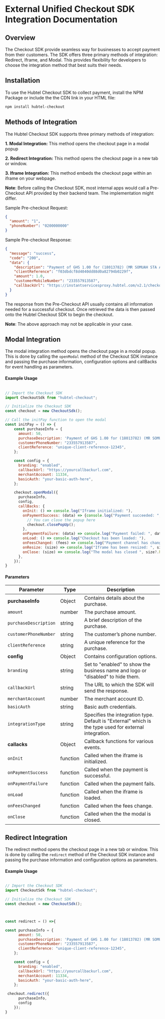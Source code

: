 
# External Unified Checkout SDK Integration Documentation

## Overview
The Checkout SDK provide seamless way for businesses to accept payment from their customers. The SDK offers three primary methods of integration: Redirect, Iframe, and Modal. This provides flexibility for developers to choose the integration method that best suits their needs.


## Installation

To use the Hubtel Checkout SDK to collect payment, install the NPM Package or include the the CDN link in your HTML file:


```bash
npm install hubtel-checkout
```

## Methods of Integration
The Hubtel Checkout SDK supports three primary methods of integration:

**1. Modal Integration:** This method opens the checkout page in a modal popup

**2. Redirect Integration:**  This method opens the checkout page in a new tab or window. 

**3. Iframe Integration:** This method embeds the checkout page within an iframe on your webpage.




**Note**: Before calling the Checkout SDK, most internal apps would call a Pre-Checkout API provided by their backend team. The implementation might differ.

Sample Pre-checkout Request:

```json
{
  "amount": "1",
  "phoneNumber": "0200000000"
}
```

Sample Pre-checkout Response:

```json
{
  "message": "success",
  "code": "200",
  "data": {
    "description": "Payment of GHS 1.00 for (18013782) (MR SOMUAH STA ADANE-233557913587) ",
    "clientReference": "f03dbdcf8d4040dd88d0a82794b0229f",
    "amount": 1.0,
    "customerMobileNumber": "233557913587",
    "callbackUrl": "https://instantservicesproxy.hubtel.com/v2.1/checkout/callback"
  }
}
```

The response from the Pre-Checkout API usually contains all information needed for a successful checkout. Once retrieved the data is then passed onto the Hubtel Checkout SDK to begin the checkout.

**Note**: The above approach may not be applicable in your case.


## Modal Integration

The modal integration method opens the checkout page in a modal popup. This is done by calling the `openModal` method of the Checkout SDK instance and passing the purchase information, configuration options and callBacks for event handling as parameters.


#### Example Usage

```javascript

// Import the Checkout SDK
import CheckoutSdk from "hubtel-checkout";

// Initialize the Checkout SDK
const checkout = new CheckoutSdk();

// Call the initPay function to open the modal
const initPay = () => {
    const purchaseInfo = {
      amount: 50,
      purchaseDescription: 'Payment of GHS 1.00 for (18013782) (MR SOMUAH STA ADANE-233557913587)',
      customerPhoneNumber: "233557913587",
      clientReference: "unique-client-reference-12345",
    };

    const config = {
      branding: "enabled",
      callbackUrl: "https://yourcallbackurl.com",
      merchantAccount: 11334,
      basicAuth: "your-basic-auth-here",
    };

    checkout.openModal({
      purchaseInfo,
      config,
      callBacks: {
        onInit: () => console.log("Iframe initialized: "),
        onPaymentSuccess: (data) => {console.log("Payment succeeded: ", data)
          // You can close the popup here
          checkout.closePopUp();
        },
        onPaymentFailure: (data) => console.log("Payment failed: ", data),
        onLoad: () => console.log("Checkout has been loaded: "),
        onFeesChanged: (fees) => console.log("Payment channel has changed: ", fees),
        onResize: (size) => console.log("Iframe has been resized: ", size?.height),
        onClose: (size) => console.log("The modal has closed ", size?.height),
      },
    });
}
```

#### Parameters  

| Parameter             | Type     | Description                                                                     |
| --------------------- | -------- | ------------------------------------------------------------------------------- |
| **purchaseInfo**      | Object   | Contains details about the purchase.                                            |
| `amount`              | number   | The purchase amount.                                                            |
| `purchaseDescription` | string   | A brief description of the purchase.                                            |
| `customerPhoneNumber` | string   | The customer’s phone number.                                                    |
| `clientReference`     | string   | A unique reference for the purchase.                                            |
| **config**            | Object   | Contains configuration options.                                                 |
| `branding`            | string   | Set to "enabled" to show the business name and logo or "disabled" to hide them. |
| `callbackUrl`         | string   | The URL to which the SDK will send the response.                                |
| `merchantAccount`     | number   | The merchant account ID.              |
| `basicAuth`           | string   | Basic auth credentials.               |   
| `integrationType`     | string   | Specifies the integration type. Default is "External" which is the type used for external integration.              |    
| **callacks**          | Object   | Callback functions for various events.                                          |
| `onInit`              | function | Called when the iframe is initialized.                                          |
| `onPaymentSuccess`    | function | Called when the payment is successful.                                          |
| `onPaymentFailure`    | function | Called when the payment fails.                                                  |
| `onLoad`              | function | Called when the iframe is loaded.                                               |
| `onFeesChanged`       | function | Called when the fees change.                                                    |
| `onClose`             | function | Called when the the modal is closed.                                            |



## Redirect Integration

The redirect method opens the checkout page in a new tab or window. This is done by calling the `redirect` method of the Checkout SDK instance and passing the purchase information and configuration options as parameters.


#### Example Usage

```javascript

// Import the Checkout SDK
import CheckoutSdk from "hubtel-checkout";

// Initialize the Checkout SDK
const checkout = new CheckoutSdk();



const redirect = () =>{

const purchaseInfo = {
      amount: 50,
      purchaseDescription: 'Payment of GHS 1.00 for (18013782) (MR SOMUAH STA ADANE-233557913587)',
      customerPhoneNumber: "233557913587",
      clientReference: "unique-client-reference-12345",
    };

    const config = {
      branding: "enabled",
      callbackUrl: "https://yourcallbackurl.com",
      merchantAccount: 11334,
      basicAuth: "your-basic-auth-here",
    };

 checkout.redirect({
      purchaseInfo,
      config
    });
}
```